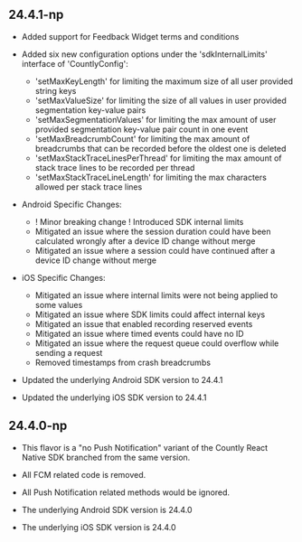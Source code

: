 ## 24.4.1-np
* Added support for Feedback Widget terms and conditions
* Added six new configuration options under the 'sdkInternalLimits' interface of 'CountlyConfig':
  * 'setMaxKeyLength' for limiting the maximum size of all user provided string keys
  * 'setMaxValueSize' for limiting the size of all values in user provided segmentation key-value pairs
  * 'setMaxSegmentationValues' for limiting the max amount of user provided segmentation key-value pair count in one event
  * 'setMaxBreadcrumbCount' for limiting the max amount of breadcrumbs that can be recorded before the oldest one is deleted
  * 'setMaxStackTraceLinesPerThread' for limiting the max amount of stack trace lines to be recorded per thread
  * 'setMaxStackTraceLineLength' for limiting the max characters allowed per stack trace lines

* Android Specific Changes:
  * ! Minor breaking change ! Introduced SDK internal limits
  * Mitigated an issue where the session duration could have been calculated wrongly after a device ID change without merge
  * Mitigated an issue where a session could have continued after a device ID change without merge

* iOS Specific Changes:
  * Mitigated an issue where internal limits were not being applied to some values
  * Mitigated an issue where SDK limits could affect internal keys
  * Mitigated an issue that enabled recording reserved events
  * Mitigated an issue where timed events could have no ID
  * Mitigated an issue where the request queue could overflow while sending a request
  * Removed timestamps from crash breadcrumbs

* Updated the underlying Android SDK version to 24.4.1
* Updated the underlying iOS SDK version to 24.4.1

## 24.4.0-np
* This flavor is a "no Push Notification" variant of the Countly React Native SDK branched from the same version.
* All FCM related code is removed.
* All Push Notification related methods would be ignored.

* The underlying Android SDK version is 24.4.0
* The underlying iOS SDK version is 24.4.0
